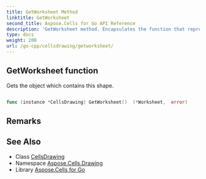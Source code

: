 ```yaml
---
title: GetWorksheet Method 
linktitle: GetWorksheet
second_title: Aspose.Cells for Go API Reference
description: 'GetWorksheet method. Encapsulates the function that represents getworksheet in Go.'
type: docs
weight: 200
url: /go-cpp/cellsdrawing/getworksheet/
---
```


## GetWorksheet function

Gets the <see cref="Worksheet"/> object which contains this shape.

```go

func (instance *CellsDrawing) GetWorksheet()  (*Worksheet,  error) 

```

## Remarks


## See Also

* Class [CellsDrawing](../)
* Namespace [Aspose.Cells.Drawing](../../)
* Library [Aspose.Cells for Go](../../../)
